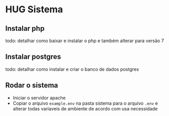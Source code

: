 # HUG Sistema

## Instalar php
todo: detalhar como baixar e instalar o php e também alterar para versão 7

## Instalar postgres
todo: detalhar como instalar e criar o banco de dados postgres

## Rodar o sistema
- Iniciar o servidor apache
- Copiar o arquivo `example.env` na pasta sistema para o arquivo `.env` e alterar todas variaveis de ambiente de acordo com usa necessidade